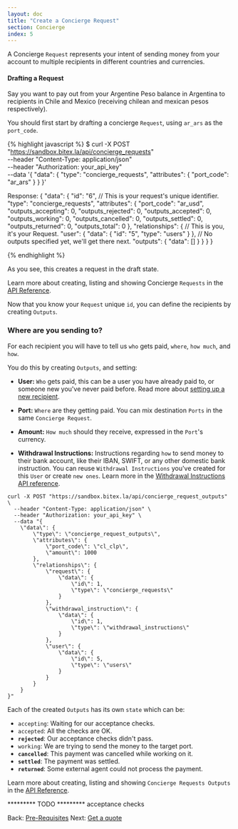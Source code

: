 ```yaml
---
layout: doc
title: "Create a Concierge Request"
section: Concierge
index: 5
---
```

A Concierge `Request` represents your intent of sending money from your account
to multiple recipients in different countries and currencies.

<h4>Drafting a Request</h4>

Say you want to pay out from your Argentine Peso balance in Argentina
to recipients in Chile and Mexico (receiving chilean and mexican pesos respectively).

You should first start by drafting a concierge `Request`, using `ar_ars` as the
`port_code`.

{% highlight javascript %}
$ curl -X POST "https://sandbox.bitex.la/api/concierge_requests" \
  --header "Content-Type: application/json" \
  --header "Authorization: your_api_key" \
  --data '{
    "data": {
      "type": "concierge_requests",
      "attributes": {
        "port_code": "ar_ars"
      }
    }
  }'

Response:
{
  "data": {
    "id": "6", // This is your request's unique identifier.
    "type": "concierge_requests",
    "attributes": {
      "port_code": "ar_usd",
      "outputs_accepting": 0,
      "outputs_rejected": 0,
      "outputs_accepted": 0,
      "outputs_working": 0,
      "outputs_cancelled": 0,
      "outputs_settled": 0,
      "outputs_returned": 0,
      "outputs_total": 0
    },
    "relationships": {
      // This is you, it's your Request.
      "user": { "data": { "id": "5", "type": "users" } },
      // No outputs specified yet, we'll get there next.
      "outputs": { "data": [] }
    }
  }
}

{% endhighlight %}

As you see, this creates a request in the
<span class="badge badge-dark">draft</span> state.

Learn more about creating, listing and showing Concierge `Requests` in the
[API Reference](https://developers.bitex.la/#a65c3a0d-f2d6-4d95-b7cd-f991c5f3480b).

Now that you know your `Request` unique `id`, you can define the recipients
by creating `Outputs`.

### Where are you sending to?

For each recipient you will have to tell us `who` gets paid,
`where`, `how much`, and `how`.

You do this by creating `Outputs`, and setting:

- **User:** `Who` gets paid, this can be a user you have already paid to, or someone
new you've never paid before.
Read more about [setting up a new recipient](/docs/concierge/create_user).

- **Port:** `Where` are they getting paid. You can mix destination `Ports` in the same 
`Concierge Request`.

- **Amount:** `How much` should they receive, expressed in the `Port`'s currency.

- **Withdrawal Instructions:** Instructions regarding `how` to send money to their
bank account, like their IBAN, SWIFT, or any other domestic bank instruction.
You can reuse `Withdrawal Instructions` you've created for this `User` or 
create `new ones`. Learn more in the
[Withdrawal Instructions API reference](https://developers.bitex.la#6f243946-38a1-4906-9fe3-8d5fa8546dd5).

```
curl -X POST "https://sandbox.bitex.la/api/concierge_request_outputs" \
  --header "Content-Type: application/json" \
  --header "Authorization: your_api_key" \
  --data "{
    \"data\": {
        \"type\": \"concierge_request_outputs\",
        \"attributes\": {
            \"port_code\": \"cl_clp\",
            \"amount\": 1000
        },
        \"relationships\": {
            \"request\": {
                \"data\": {
                    \"id\": 1,
                    \"type\": \"concierge_requests\"
                }
            },
            \"withdrawal_instruction\": {
                \"data\": {
                    \"id\": 1,
                    \"type\": \"withdrawal_instructions\"
                }
            },
            \"user\": {
                \"data\": {
                    \"id\": 5,
                    \"type\": \"users\"
                }
            }
        }
    }
}"
```

Each of the created `Outputs` has its own `state` which can be:

  - `accepting`: Waiting for our acceptance checks.
  - `accepted`:  All the checks are OK.
  - **`rejected`**:  Our acceptance checks didn't pass.
  - `working`:   We are trying to send the money to the target port.
  - **`cancelled`**: This payment was cancelled while working on it.
  - **`settled`**:   The payment was settled.
  - **`returned`**:  Some external agent could not process the payment.

Learn more about creating, listing and showing `Concierge Requests Outputs` in the
[API Reference](https://developers.bitex.la/#d70e6467-f6b2-41d9-8391-9b9865806442).


********* TODO
********* acceptance checks

<div class="footer-nav">
  <span>
    Back:
    <a href="/concierge/pre_requisites/">Pre-Requisites</a>
  </span>
  <span class="forth">
      Next: <a href="/concierge/get_quote">Get a quote</a>
  </span>
</div>

